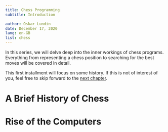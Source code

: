 ```yaml
---
title: Chess Programming
subtitle: Introduction

author: Oskar Lundin
date: December 17, 2020
lang: en-GB
list: chess
---
```


In this series, we will delve deep into the inner workings of chess programs.
Everything from representing a chess position to searching for the best moves
will be covered in detail.

This first installment will focus on some history. If this is not of interest
of you, feel free to skip forward to the [next chapter](/posts/chess/representation).

# A Brief History of Chess


# Rise of the Computers